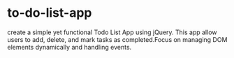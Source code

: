 # to-do-list-app
create a simple yet functional Todo List App using jQuery. This app allow users to add, delete, and mark tasks as completed.Focus on managing DOM elements dynamically and handling events.
